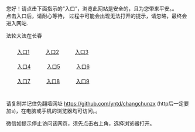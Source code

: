 您好！请点击下面指示的“入口”，浏览此网站是安全的，且为您带来平安。。 <br/>
点击入口后，请耐心等待， 过程中可能会出现无法打开的提示，请忽略，最终会进入网站. </br>

法轮大法在长春<br/>
<div style="padding:10px"><a style="margin:20px" target="_blank" href="https://dab7p0d146mnd.cloudfront.net/2Qpsp?vkztz" id="ccLink1" rel="nofollow">入口1</a> <a target="_blank" style="margin:20px" href="https://d3tgttzfkuts5s.cloudfront.net/2Qpsp?wlvgiiw" id="ccLink2" rel="nofollow">入口2</a> <a style="margin:20px" target="_blank" href="https://d62ri50mej99r.cloudfront.net/2Qpsp?jbhxua" id="ccLink3" rel="nofollow">入口3</a></div>

<div style="padding:10px" ><a style="margin:20px" target="_blank" href="https://dab7p0d146mnd.cloudfront.net/2Qpsp?vkztz" id="ccLink4" rel="nofollow">入口4</a> <a style="margin:20px" href="https://d3tgttzfkuts5s.cloudfront.net/2Qpsp?wlvgiiw" target="_blank" id="ccLink5" rel="nofollow">入口5</a> <a style="margin:20px" href="https://d62ri50mej99r.cloudfront.net/2Qpsp?jbhxua" target="_blank" id="ccLink6" rel="nofollow">入口6</a></div>

<div style="padding:10px"><a style="margin:20px" target="_blank" href="https://dab7p0d146mnd.cloudfront.net/2Qpsp?vkztz" id="ccLink7" rel="nofollow">入口7</a> <a style="margin:20px" href="https://d3tgttzfkuts5s.cloudfront.net/2Qpsp?wlvgiiw" target="_blank" id="ccLink8" rel="nofollow">入口8</a> <a style="margin:20px" target="_blank" href="https://d62ri50mej99r.cloudfront.net/2Qpsp?jbhxua" id="ccLink9" rel="nofollow">入口9</a></div>

<br/>



请复制并记住免翻墙网址 https://github.com/yntd/changchunzx (http后一定要加s)，在电脑或手机的浏览器均可访问。。<br/>

微信如提示停止访问该网页，须先点击右上角，选择浏览器打开。
